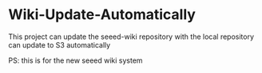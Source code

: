 # Wiki-Update-Automatically
This project can update the seeed-wiki repository with the local repository can update to S3 automatically

PS: this is for the new seeed wiki system
